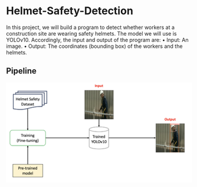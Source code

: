 # Helmet-Safety-Detection

In this project, we will build a program to detect whether workers at a construction site are wearing safety helmets. The model we will use is YOLOv10. Accordingly, the input and output of the program are:
• Input: An image.
• Output: The coordinates (bounding box) of the workers and the helmets.

## Pipeline

![pipeline](images/image.png)
